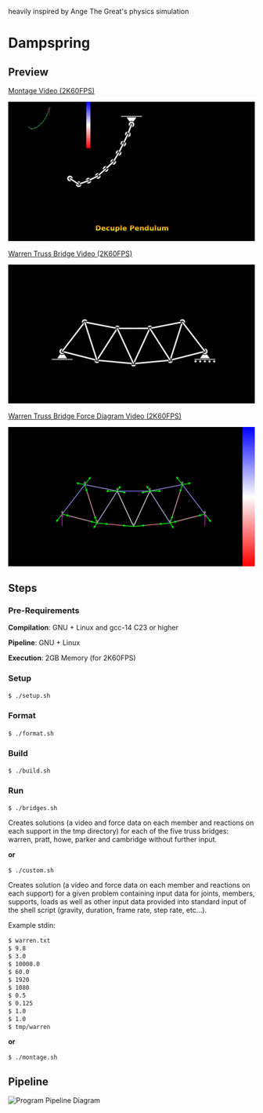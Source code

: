 heavily inspired by Ange The Great's physics simulation

# Dampspring

## Preview

[Montage Video (2K60FPS)](./previewmt.mp4)

![Montage Image](./previewmt.png)

[Warren Truss Bridge Video (2K60FPS)](./preview.mp4)

![Warren Truss Bridge Image](./preview.png)

[Warren Truss Bridge Force Diagram Video (2K60FPS)](./previewfd.mp4)

![Warren Truss Bridge Force Diagram](./previewfd.png)

## Steps

### Pre-Requirements

**Compilation**: GNU + Linux and gcc-14 C23 or higher

**Pipeline**: GNU + Linux

**Execution**: 2GB Memory (for 2K60FPS)


### Setup

```$ ./setup.sh```

### Format

```$ ./format.sh```

### Build

```$ ./build.sh```

### Run

```$ ./bridges.sh```

Creates solutions (a video and force data on each member and reactions on each support in the tmp directory) for each of the five truss bridges: warren, pratt, howe, parker and cambridge without further input.

**or**

```$ ./custom.sh```

Creates solution (a video and force data on each member and reactions on each support) for a given problem containing input data for joints, members, supports, loads as well as other input data provided into standard input of the shell script (gravity, duration, frame rate, step rate, etc...).

Example stdin:


```
$ warren.txt
$ 9.8
$ 3.0
$ 10000.0
$ 60.0
$ 1920
$ 1080
$ 0.5
$ 0.125
$ 1.0
$ 1.0
$ tmp/warren
```

**or**

```$ ./montage.sh```

## Pipeline

![Program Pipeline Diagram](./pipeline.png)
